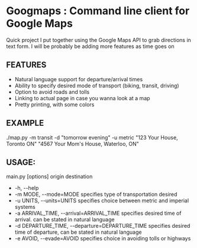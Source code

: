 Googmaps : Command line client for Google Maps
=============

Quick project I put together using the Google Maps API to grab directions in text form. I will be probably be adding more features as time goes on

FEATURES
-------------
- Natural language support for departure/arrival times
- Ability to specify desired mode of transport (biking, transit, driving)
- Option to avoid roads and tolls
- Linking to actual page in case you wanna look at a map
- Pretty printing, with some colors


EXAMPLE
-------
./map.py -m transit -d "tomorrow evening" -u metric "123 Your House, Toronto ON" "4567 Your Mom's House, Waterloo, ON" 

USAGE:
--------
main.py [options] origin destination
  * -h, --help 
  * -m MODE, --mode=MODE                            specifies type of transportation desired
  * -u UNITS, --units=UNITS                         specifies choice between metric and imperial systems
  * -a ARRIVAL_TIME, --arrival=ARRIVAL_TIME         specifies desired time of arrival. can be stated in natural language
  * -d DEPARTURE_TIME, --departure=DEPARTURE_TIME   specifies desired time of departure, can be stated in natural language
  * -e AVOID, --evade=AVOID                         specifies choice in avoiding tolls or highways

